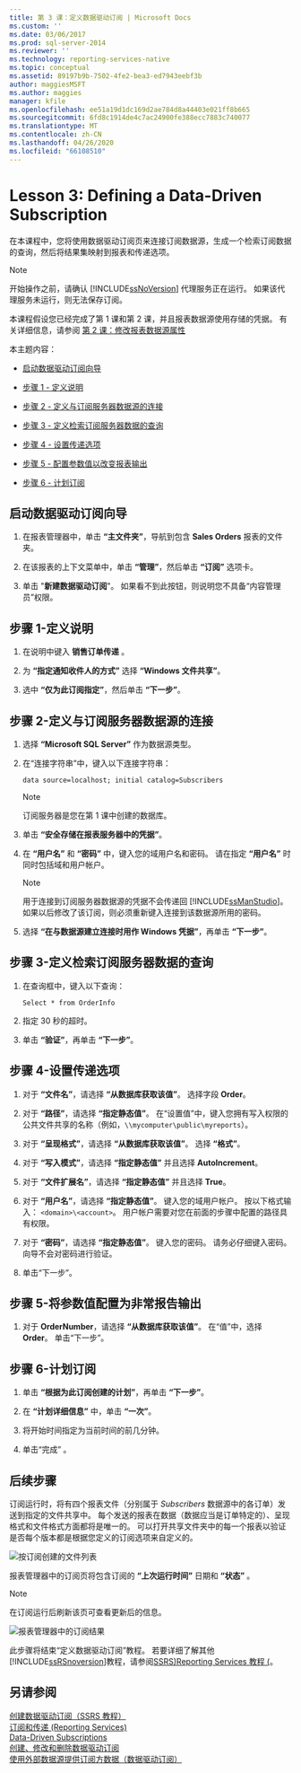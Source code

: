 ```yaml
---
title: 第 3 课：定义数据驱动订阅 | Microsoft Docs
ms.custom: ''
ms.date: 03/06/2017
ms.prod: sql-server-2014
ms.reviewer: ''
ms.technology: reporting-services-native
ms.topic: conceptual
ms.assetid: 89197b9b-7502-4fe2-bea3-ed7943eebf3b
author: maggiesMSFT
ms.author: maggies
manager: kfile
ms.openlocfilehash: ee51a19d1dc169d2ae784d8a44403e021ff8b665
ms.sourcegitcommit: 6fd8c1914de4c7ac24900fe388ecc7883c740077
ms.translationtype: MT
ms.contentlocale: zh-CN
ms.lasthandoff: 04/26/2020
ms.locfileid: "66108510"
---
```

# <a name="lesson-3-defining-a-data-driven-subscription"></a>Lesson 3: Defining a Data-Driven Subscription
  在本课程中，您将使用数据驱动订阅页来连接订阅数据源，生成一个检索订阅数据的查询，然后将结果集映射到报表和传递选项。  
  
> [!NOTE]  
>  开始操作之前，请确认 [!INCLUDE[ssNoVersion](../includes/ssnoversion-md.md)] 代理服务正在运行。 如果该代理服务未运行，则无法保存订阅。  
  
 本课程假设您已经完成了第 1 课和第 2 课，并且报表数据源使用存储的凭据。  有关详细信息，请参阅 [第 2 课：修改报表数据源属性](../reporting-services/lesson-2-modifying-the-report-data-source-properties.md)  
  
 本主题内容：  
  
-   [启动数据驱动订阅向导](#bkmk_startwizard)  
  
-   [步骤 1 - 定义说明](#bkmk_definesubscription)  
  
-   [步骤 2 - 定义与订阅服务器数据源的连接](#bkmk_defineconnectiontosubscriber)  
  
-   [步骤 3 - 定义检索订阅服务器数据的查询](#bkmk_definequery)  
  
-   [步骤 4 - 设置传递选项](#bkmk_set_deliveryoptions)  
  
-   [步骤 5 - 配置参数值以改变报表输出](#bkmk_configure_parameter)  
  
-   [步骤 6 - 计划订阅](#bkmk_schedule_subscription)  
  
##  <a name="start-the-data-driven-subscription-wizard"></a><a name="bkmk_startwizard"></a>启动数据驱动订阅向导  
  
1.  在报表管理器中，单击 **“主文件夹”**，导航到包含 **Sales Orders** 报表的文件夹。  
  
2.  在该报表的上下文菜单中，单击 **“管理”**，然后单击 **“订阅”** 选项卡。  
  
3.  单击 "**新建数据驱动订阅**"。 如果看不到此按钮，则说明您不具备“内容管理员”权限。  
  
##  <a name="step-1---define-a-description"></a><a name="bkmk_definesubscription"></a>步骤 1-定义说明  
  
1.  在说明中键入 **销售订单传递** 。  
  
2.  为 **“指定通知收件人的方式”** 选择 **“Windows 文件共享”**。  
  
3.  选中 **“仅为此订阅指定”**，然后单击 **“下一步”**。  
  
##  <a name="step-2---define-a-connection-to-the-subscriber-data-source"></a><a name="bkmk_defineconnectiontosubscriber"></a>步骤 2-定义与订阅服务器数据源的连接  
  
1.  选择 **“Microsoft SQL Server”** 作为数据源类型。  
  
2.  在“连接字符串”中，键入以下连接字符串：  
  
    ```  
    data source=localhost; initial catalog=Subscribers  
    ```  
  
    > [!NOTE]  
    >   订阅服务器是您在第 1 课中创建的数据库。  
  
3.  单击 **“安全存储在报表服务器中的凭据”**。  
  
4.  在 **“用户名”** 和 **“密码”** 中，键入您的域用户名和密码。 请在指定 **“用户名”** 时同时包括域和用户帐户。  
  
    > [!NOTE]  
    >  用于连接到订阅服务器数据源的凭据不会传递回 [!INCLUDE[ssManStudio](../includes/ssmanstudio-md.md)]。 如果以后修改了该订阅，则必须重新键入连接到该数据源所用的密码。  
  
5.  选择 **“在与数据源建立连接时用作 Windows 凭据”**，再单击 **“下一步”**。  
  
##  <a name="step-3---define-a-query-to-retrieve-subscriber-data"></a><a name="bkmk_definequery"></a>步骤 3-定义检索订阅服务器数据的查询  
  
1.  在查询框中，键入以下查询：  
  
    ```  
    Select * from OrderInfo  
    ```  
  
2.  指定 30 秒的超时。  
  
3.  单击 **“验证”**，再单击 **“下一步”**。  
  
##  <a name="step-4---set-delivery-options"></a><a name="bkmk_set_deliveryoptions"></a>步骤 4-设置传递选项  
  
1.  对于 **“文件名”**，请选择 **“从数据库获取该值”**。 选择字段 **Order**。  
  
2.  对于 **“路径”**，请选择 **“指定静态值”**。 在“设置值”中，键入您拥有写入权限的公共文件共享的名称（例如，`\\mycomputer\public\myreports`）。  
  
3.  对于 **“呈现格式”**，请选择 **“从数据库获取该值”**。 选择 **“格式”**。  
  
4.  对于 **“写入模式”**，请选择 **“指定静态值”** 并且选择 **AutoIncrement**。  
  
5.  对于 **“文件扩展名”**，请选择 **“指定静态值”** 并且选择 **True**。  
  
6.  对于 **“用户名”**，请选择 **“指定静态值”**。 键入您的域用户帐户。 按以下格式输入： `<domain>\<account>`。 用户帐户需要对您在前面的步骤中配置的路径具有权限。  
  
7.  对于 **“密码”**，请选择 **“指定静态值”**。 键入您的密码。 请务必仔细键入密码。 向导不会对密码进行验证。  
  
8.  单击“下一步”。  
  
##  <a name="step-5---configure-a-parameter-value-to-very-report-output"></a><a name="bkmk_configure_parameter"></a>步骤 5-将参数值配置为非常报告输出  
  
1.  对于 **OrderNumber**，请选择 **“从数据库获取该值”**。 在“值”中，选择 **Order**。 单击“下一步”。  
  
##  <a name="step-6---to-schedule-a-subscription"></a><a name="bkmk_schedule_subscription"></a>步骤 6-计划订阅  
  
1.  单击 **“根据为此订阅创建的计划”**，再单击 **“下一步”**。  
  
2.  在 **“计划详细信息”** 中，单击 **“一次”**。  
  
3.  将开始时间指定为当前时间的前几分钟。  
  
4.  单击“完成”  。  
  
## <a name="next-steps"></a>后续步骤  
 订阅运行时，将有四个报表文件（分别属于 *Subscribers* 数据源中的各订单）发送到指定的文件共享中。 每个发送的报表在数据（数据应当是订单特定的）、呈现格式和文件格式方面都将是唯一的。 可以打开共享文件夹中的每一个报表以验证是否每个版本都是根据您定义的订阅选项来自定义的。  
  
 ![按订阅创建的文件列表](../../2014/tutorials/media/ssrs-tutorial-datadriven-subscription-filelist.gif "按订阅创建的文件列表")  
  
 报表管理器中的订阅页将包含订阅的 **“上次运行时间”** 日期和 **“状态”** 。  
  
> [!NOTE]  
>  在订阅运行后刷新该页可查看更新后的信息。  
  
 ![报表管理器中的订阅结果](../../2014/tutorials/media/ssrs-tutorial-datadriven-subscription-status-reportmanager.gif "报表管理器中的订阅结果")  
  
 此步骤将结束“定义数据驱动订阅”教程。 若要详细了解其他[!INCLUDE[ssRSnoversion](../includes/ssrsnoversion-md.md)]教程，请参阅[SSRS&#41;Reporting Services 教程 &#40;](../reporting-services/reporting-services-tutorials-ssrs.md)。  
  
## <a name="see-also"></a>另请参阅  
 [创建数据驱动订阅（SSRS 教程）](../reporting-services/create-a-data-driven-subscription-ssrs-tutorial.md)   
 [订阅和传递 (Reporting Services)](subscriptions/subscriptions-and-delivery-reporting-services.md)   
 [Data-Driven Subscriptions](subscriptions/data-driven-subscriptions.md)   
 [创建、修改和删除数据驱动订阅](subscriptions/create-modify-and-delete-data-driven-subscriptions.md)   
 [使用外部数据源提供订阅方数据（数据驱动订阅）](subscriptions/use-an-external-data-source-for-subscriber-data-data-driven-subscription.md)  
  
  
